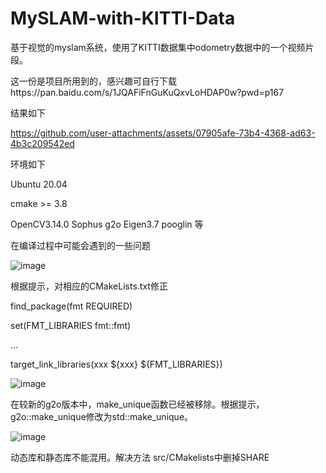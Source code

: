 # MySLAM-with-KITTI-Data
基于视觉的myslam系统，使用了KITTI数据集中odometry数据中的一个视频片段。

这一份是项目所用到的，感兴趣可自行下载https://pan.baidu.com/s/1JQAFiFnGuKuQxvLoHDAP0w?pwd=p167 

结果如下

https://github.com/user-attachments/assets/07905afe-73b4-4368-ad63-4b3c209542ed

环境如下

Ubuntu 20.04

cmake >= 3.8

OpenCV3.14.0  Sophus  g2o  Eigen3.7  pooglin 等

在编译过程中可能会遇到的一些问题

![image](https://github.com/user-attachments/assets/220d7771-6e06-41ca-bb2d-d59148777740)

根据提示，对相应的CMakeLists.txt修正

find_package(fmt REQUIRED)    

set(FMT_LIBRARIES fmt::fmt) 

...

target_link_libraries(xxx ${xxx} ${FMT_LIBRARIES})

![image](https://github.com/user-attachments/assets/116c435e-9bde-4705-883a-69cfae37f676)

在较新的g2o版本中，make_unique函数已经被移除。根据提示，g2o::make_unique修改为std::make_unique。

![image](https://github.com/user-attachments/assets/1cdfbe9a-fcf3-442b-aa64-6309d4200eb5)

动态库和静态库不能混用。解决方法 src/CMakelists中删掉SHARE
